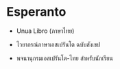# Esperanto

- Unua Libro (ภาษาไทย)

- ไวยากรณ์ภาษาเอสเปรันโต ฉบับสังเขป

- พจนานุกรมเอสเปรันโต-ไทย สำหรับนักเรียน
